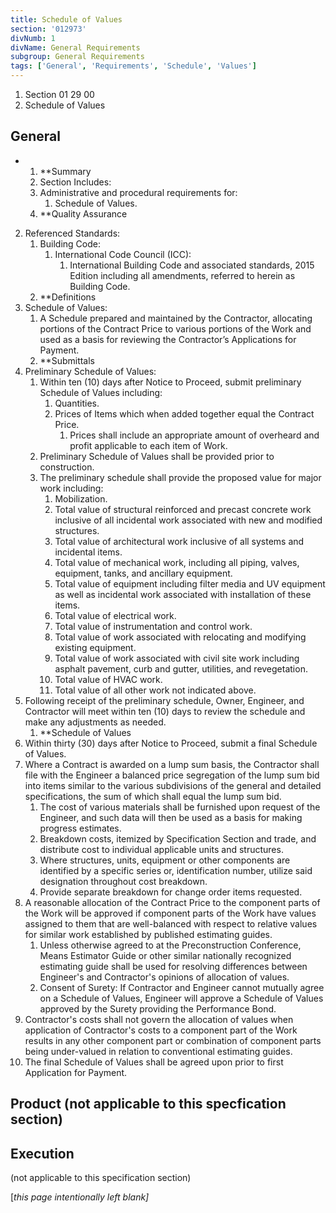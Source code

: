 ```yaml
---
title: Schedule of Values
section: '012973'
divNumb: 1
divName: General Requirements
subgroup: General Requirements
tags: ['General', 'Requirements', 'Schedule', 'Values']
---
```


   1. Section 01 29 00
   1. Schedule of Values

## General


* 
	1. **Summary
   1. Section Includes:
	1. Administrative and procedural requirements for:
		1. Schedule of Values.
	2. **Quality Assurance
2. Referenced Standards:
	1. Building Code:
		1. International Code Council (ICC):
			1. International Building Code and associated standards, 2015 Edition including all amendments, referred to herein as Building Code.
	2. **Definitions
3. Schedule of Values:
      1. A Schedule prepared and maintained by the Contractor, allocating portions of the Contract Price to various portions of the Work and used as a basis for reviewing the Contractor’s Applications for Payment. 
	1. **Submittals
4. Preliminary Schedule of Values:
	1. Within ten (10) days after Notice to Proceed, submit preliminary Schedule of Values including:
		1. Quantities.
		2. Prices of Items which when added together equal the Contract Price. 
			1. Prices shall include an appropriate amount of overheard and profit applicable to each item of Work.
	2. Preliminary Schedule of Values shall be provided prior to construction. 
	3. The preliminary schedule shall provide the proposed value for major work including:
		1. Mobilization.
		2. Total value of structural reinforced and precast concrete work inclusive of all incidental work associated with new and modified structures. 
		3. Total value of architectural work inclusive of all systems and incidental items. 
		4. Total value of mechanical work, including all piping, valves, equipment, tanks, and ancillary equipment.
		5. Total value of equipment including filter media and UV equipment as well as incidental work associated with installation of these items. 
		6. Total value of electrical work. 
		7. Total value of instrumentation and control work.
		8. Total value of work associated with relocating and modifying existing equipment.
		9. Total value of work associated with civil site work including asphalt pavement, curb and gutter, utilities, and revegetation. 
		10. Total value of HVAC work.
		11. Total value of all other work not indicated above.
5. Following receipt of the preliminary schedule, Owner, Engineer, and Contractor will meet within ten (10) days to review the schedule and make any adjustments as needed. 
	1. **Schedule of Values
6. Within thirty (30) days after Notice to Proceed, submit a final Schedule of Values.
7. Where a Contract is awarded on a lump sum basis, the Contractor shall file with the Engineer a balanced price segregation of the lump sum bid into items similar to the various subdivisions of the general and detailed specifications, the sum of which shall equal the lump sum bid.
	1. The cost of various materials shall be furnished upon request of the Engineer, and such data will then be used as a basis for making progress estimates.
	2. Breakdown costs, itemized by Specification Section and trade, and distribute cost to individual applicable units and structures.
	3. Where structures, units, equipment or other components are identified by a specific series or, identification number, utilize said designation throughout cost breakdown.
	4. Provide separate breakdown for change order items requested.
8. A reasonable allocation of the Contract Price to the component parts of the Work will be approved if component parts of the Work have values assigned to them that are well-balanced with respect to relative values for similar work established by published estimating guides.
	1. Unless otherwise agreed to at the Preconstruction Conference, Means Estimator Guide or other similar nationally recognized estimating guide shall be used for resolving differences between Engineer's and Contractor's opinions of allocation of values.
	2. Consent of Surety: If Contractor and Engineer cannot mutually agree on a Schedule of Values, Engineer will approve a Schedule of Values approved by the Surety providing the Performance Bond.
9. Contractor's costs shall not govern the allocation of values when application of Contractor's costs to a component part of the Work results in any other component part or combination of component parts being under-valued in relation to conventional estimating guides.
10. The final Schedule of Values shall be agreed upon prior to first Application for Payment.
   ## Product (not applicable to this specfication section)


## Execution

 (not applicable to this specification section)

[*this page intentionally left blank]*

